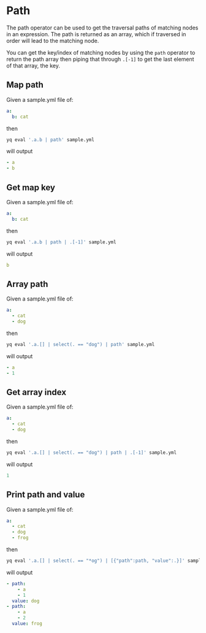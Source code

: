 # Path

The path operator can be used to get the traversal paths of matching nodes in an expression. The path is returned as an array, which if traversed in order will lead to the matching node.

You can get the key/index of matching nodes by using the `path` operator to return the path array then piping that through `.[-1]` to get the last element of that array, the key.

## Map path

Given a sample.yml file of:

```yaml
a:
  b: cat
```

then

```bash
yq eval '.a.b | path' sample.yml
```

will output

```yaml
- a
- b
```

## Get map key

Given a sample.yml file of:

```yaml
a:
  b: cat
```

then

```bash
yq eval '.a.b | path | .[-1]' sample.yml
```

will output

```yaml
b
```

## Array path

Given a sample.yml file of:

```yaml
a:
  - cat
  - dog
```

then

```bash
yq eval '.a.[] | select(. == "dog") | path' sample.yml
```

will output

```yaml
- a
- 1
```

## Get array index

Given a sample.yml file of:

```yaml
a:
  - cat
  - dog
```

then

```bash
yq eval '.a.[] | select(. == "dog") | path | .[-1]' sample.yml
```

will output

```yaml
1
```

## Print path and value

Given a sample.yml file of:

```yaml
a:
  - cat
  - dog
  - frog
```

then

```bash
yq eval '.a.[] | select(. == "*og") | [{"path":path, "value":.}]' sample.yml
```

will output

```yaml
- path:
    - a
    - 1
  value: dog
- path:
    - a
    - 2
  value: frog
```

